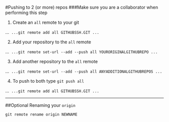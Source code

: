 #Pushing to 2 (or more) repos
###Make sure you are a collaborator when performing this step

1. Create an `all` remote to your git

...```
...git remote add all GITHUBSSH.GIT
...```

2. Add your repository to the `all` remote

...```
...git remote set-url --add --push all YOURORIGINALGITHUBREPO
...```

3. Add another repository to the `all` remote

...```
...git remote set-url --add --push all ANYADDITIONALGITHUBREPOS
...```

4. To push to both type `git push all`

...```
...git remote add all GITHUBSSH.GIT
...```
***
##Optional
Renaming your `origin`

`git remote rename origin NEWNAME`
  
